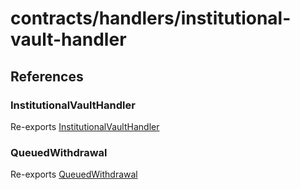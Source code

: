 # contracts/handlers/institutional-vault-handler

## References

### InstitutionalVaultHandler

Re-exports [InstitutionalVaultHandler](institutional-vault-handler.md#institutionalvaulthandler)

### QueuedWithdrawal

Re-exports [QueuedWithdrawal](institutional-vault-handler.md#queuedwithdrawal)
